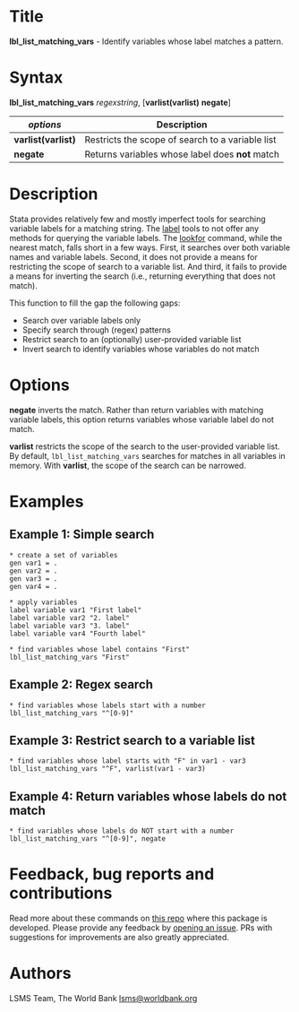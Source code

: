 # Title

__lbl_list_matching_vars__ - Identify variables whose label matches a pattern.

# Syntax

__lbl_list_matching_vars__ _regexstring_, [__varlist(varlist)__ __**neg**ate__]

| _options_ | Description |
|-----------|-------------|
| __varlist(varlist)__  | Restricts the scope of search to a variable list |
| __**neg**ate__        | Returns variables whose label does __not__ match  |

# Description

Stata provides relatively few and mostly imperfect tools for searching variable labels for a matching string. The [label](https://www.stata.com/manuals13/dlabel.pdf) tools to not offer any methods for querying the variable labels. The [lookfor](https://www.stata.com/manuals/dlookfor.pdf) command, while the nearest match, falls short in a few ways. First, it searches over both variable names and variable labels. Second, it does not provide a means for restricting the scope of search to a variable list. And third, it fails to provide a means for inverting the search (i.e., returning everything that does not match).

This function to fill the gap the following gaps:

- Search over variable labels only
- Specify search through (regex) patterns
- Restrict search to an (optionally) user-provided variable list
- Invert search to identify variables whose variables do not match

# Options

__**neg**ate__ inverts the match. Rather than return variables with matching variable labels, this option returns variables whose variable label do not match.

__varlist__ restricts the scope of the search to the user-provided variable list. By default, `lbl_list_matching_vars` searches for matches in all variables in memory. With __varlist__, the scope of the search can be narrowed.

# Examples

## Example 1: Simple search

```
* create a set of variables
gen var1 = .
gen var2 = .
gen var3 = .
gen var4 = .

* apply variables
label variable var1 "First label"
label variable var2 "2. label"
label variable var3 "3. label"
label variable var4 "Fourth label"

* find variables whose label contains "First"
lbl_list_matching_vars "First"
```

## Example 2: Regex search

```
* find variables whose labels start with a number
lbl_list_matching_vars "^[0-9]"
```

## Example 3: Restrict search to a variable list

```
* find variables whose label starts with "F" in var1 - var3
lbl_list_matching_vars "^F", varlist(var1 - var3)
```

## Example 4: Return variables whose labels do not match

```
* find variables whose labels do NOT start with a number
lbl_list_matching_vars "^[0-9]", negate
```

# Feedback, bug reports and contributions

Read more about these commands on [this repo](https://github.com/lsms-worldbank/labeller) where this package is developed. Please provide any feedback by [opening an issue](https://github.com/lsms-worldbank/labeller/issues). PRs with suggestions for improvements are also greatly appreciated.

# Authors

LSMS Team, The World Bank lsms@worldbank.org
